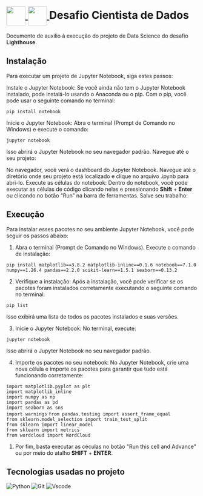 <h1>
    <a href="https://www.google.com/aclk?sa=l&ai=DChcSEwipk6nQ0qyHAxWFX0gAHVxnDY0YABAAGgJjZQ&gclid=CjwKCAjwtNi0BhA1EiwAWZaANA_HwoNdSZDu1qfNn0Qf1h2FDpxREnB18jZDKz1DXwnCQT9aB2gHyhoC2JEQAvD_BwE&sig=AOD64_32bmceZL0rGRkGjteKeJVHLyjvVw&q&adurl&ved=2ahUKEwiXoZ3Q0qyHAxXJHrkGHax0DXMQ0Qx6BAgHEAE">
   <img align="center" width="50px" src="https://lwfiles.mycourse.app/62b3705941e354cba82c7018-public/040a7c78cf434cc66e2e396f409b1b94.png">
   <img align="center" width="50px" src="https://api.us-e2.learnworlds.com/imagefile/https://lwfiles.mycourse.app/62b3705941e354cba82c7018-public/5a2852798aa65661c2014ddfd7f489d9.png?client_id=62b3705941e354cba82c7018&width=400&height=0">
   </a>
    <span> Desafio Cientista de Dados</span>
</h1>

Documento de auxilio à execução do projeto de Data Science do desafio **Lighthouse**.



## Instalação
Para executar um projeto de Jupyter Notebook, siga estes passos:

Instale o Jupyter Notebook:
Se você ainda não tem o Jupyter Notebook instalado, pode instalá-lo usando o Anaconda ou o pip. Com o pip, você pode usar o seguinte comando no terminal:

`pip install notebook`

Inicie o Jupyter Notebook:
Abra o terminal (Prompt de Comando no Windows) e execute o comando:

`jupyter notebook`

Isso abrirá o Jupyter Notebook no seu navegador padrão.
Navegue até o seu projeto:

No navegador, você verá o dashboard do Jupyter Notebook. Navegue até o diretório onde seu projeto está localizado e clique no arquivo .ipynb para abri-lo.
Execute as células do notebook:
Dentro do notebook, você pode executar as células de código clicando nelas e pressionando **Shift** + **Enter** ou clicando no botão “Run” na barra de ferramentas.
Salve seu trabalho:


## Execução
Para instalar esses pacotes no seu ambiente Jupyter Notebook, você pode seguir os passos abaixo:

1. Abra o terminal (Prompt de Comando no Windows).
Execute o comando de instalação:

`pip install matplotlib==3.8.2 matplotlib-inline==0.1.6 notebook==7.1.0 numpy==1.26.4 pandas==2.2.0 scikit-learn==1.5.1 seaborn==0.13.2`

2. Verifique a instalação:
Após a instalação, você pode verificar se os pacotes foram instalados corretamente executando o seguinte comando no terminal:

`pip list`

Isso exibirá uma lista de todos os pacotes instalados e suas versões.

3. Inicie o Jupyter Notebook:
No terminal, execute:

`jupyter notebook`

Isso abrirá o Jupyter Notebook no seu navegador padrão.

4. Importe os pacotes no seu notebook:
No Jupyter Notebook, crie uma nova célula e importe os pacotes para garantir que tudo está funcionando corretamente:

`import matplotlib.pyplot as plt` <br>
`import matplotlib_inline` <br>
`import numpy as np` <br>
`import pandas as pd` <br>
`import seaborn as sns` <br>
`import warnings`
`from pandas.testing import assert_frame_equal` <br>
`from sklearn.model_selection import train_test_split` <br>
`from sklearn import linear_model` <br>
`from sklearn import metrics` <br>
`from wordcloud import WordCloud` <br>

1. Por fim, basta executar as céculas no botão "Run this cell and Advance" ou por meio do atalho **SHIFT** + **ENTER**.

## Tecnologias usadas no projeto

![Python](https://img.shields.io/badge/python-3670A0?style=for-the-badge&logo=python&logoColor=ffdd54)
![Git](https://img.shields.io/badge/GIT-E44C30?style=for-the-badge&logo=git&logoColor=white) ![Vscode](https://img.shields.io/badge/Vscode-007ACC?style=for-the-badge&logo=visual-studio-code&logoColor=white) 